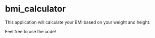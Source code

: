 # bmi_calculator

This application will calculate your BMI based on your weight and height.

Feel free to use the code!
